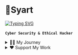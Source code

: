 # 💫Syart

[![Typing SVG](https://readme-typing-svg.demolab.com?font=&size=30&pause=1000&color=F7F7F7&multiline=true&repeat=false&random=false&width=435&lines=Software+Developer)](https://twitter.com/xCryptoInfo)

**`Cyber Security & Ethical Hacker`**

<details>
<summary> 👨‍💻 My Journey</summary>
My journey into coding and cybersecurity began with a fascination for coding at the age of 11. I started learning Python and quickly mastered its fundamentals. However, my interest shifted towards cybersecurity when I was 14 years old. I pursued an apprenticeship and further education in the field. During this time, I honed my skills in areas such as penetration testing and vulnerability assessment. My dedication to cybersecurity continued to grow as I delved deeper into the field, constantly pushing myself to learn and adapt to new challenges.
</details>


<details>
<summary> ♥️ Support My Work</summary>

If you find my projects helpful or valuable, consider supporting me by donating. Your contributions help me dedicate more time and effort to create and maintain open-source projects.

### Cryptocurrency Donations:
- **Bitcoin <img src="Bitcoin.png" alt="Bitcoin" width="20" height="20">:** `soon` 
- **Ethereum <img src="Ethereum.png" alt="Ethereum" width="20" height="20">:** `soon` 
- **Solana <img src="Sol.png" alt="Solana" width="20" height="20">:** `BFciMoUU5gqLpRXvRvrQUDaVGhKW5uDwEVmzZsefRb8C`

Thank you for your generosity!
</details>

